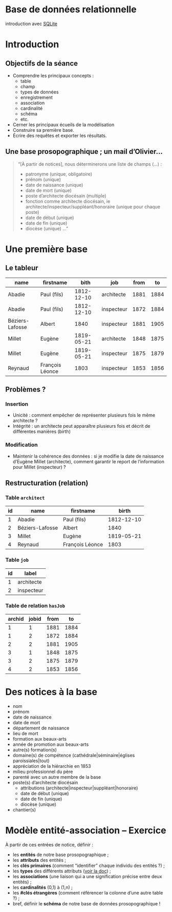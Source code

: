 Base de données relationnelle
===
introduction avec [SQLite](https://www.sqlite.org/index.html)

# Introduction
## Objectifs de la séance
* Comprendre les principaux concepts :
  * table
  * champ
  * types de données
  * enregistrement
  * association
  * cardinalité
  * schéma
  * etc.
* Cerner les principaux écueils de la modélisation
* Construire sa première base.
* Écrire des requêtes et exporter les résultats.

## Une base prosopographique ; un mail d’Olivier…
> “[À partir de notices], nous déterminerons une liste de champs (...) :
> * patronyme (unique, obligatoire)
> * prénom (unique)
> * date de naissance (unique)
> * date de mort (unique)
> * poste d’architecte diocésain (multiple)
> * fonction comme architecte diocésain, ie architecte/inspecteur/suppléant/honoraire (unique pour chaque poste)
> * date de début (unique)
> * date de fin (unique)
> * diocèse (unique)
> ...”

# Une première base

## Le tableur
|name|firstname|bith|job|from|to|
|----|---------|----|---|----|--|
|Abadie|Paul (fils)|1812-12-10|architecte|1881|1884|
|Abadie|Paul (fils)|1812-12-10|inspecteur|1872|1884|
|Béziers-Lafosse|Albert|1840|inspecteur|1881|1905|
|Millet|Eugène|1819-05-21|architecte|1848|1875|
|Millet|Eugène|1819-05-21|inspecteur|1875|1879|
|Reynaud|François Léonce|1803|inspecteur|1853|1856|

## Problèmes ?

### Insertion
* Unicité : comment empêcher de représenter plusieurs fois le même architecte ?
* Intégrité : un architecte peut apparaître plusieurs fois et décrit de différentes
manières (birth)

### Modification
* Maintenir la cohérence des données : si je modifie la date de naissance d’Eugène
Millet (architecte), comment garantir le report de l’information pour Millet (inspecteur) ?

## Restructuration (relation)

### Table `architect`
|id|name|firstname|birth|
|--|----|---------|-----|
|1|Abadie|Paul (fils)|1812-12-10|
|2|Béziers-Lafosse|Albert|1840|
|3|Millet|Eugène|1819-05-21|
|4|Reynaud|François Léonce|1803|

### Table `job`
|id|label|
|--|-----|
|1|architecte|
|2|inspecteur|

### Table de relation `hasJob`
|archid|jobid|from|to|
|------|-----|----|--|
|1|1|1881|1884|
|1|2|1872|1884|
|2|2|1881|1905|
|3|1|1848|1875|
|3|2|1875|1879|
|4|2|1853|1856|

# Des notices à la base
* nom
* prénom
* date de naissance
* date de mort
* département de naissance
* lieu de mort
* formation aux beaux-arts
* année de promotion aux beaux-arts
* autre(s) formation(s)
* domaine(s) de compétence (cathédrale|séminaire|églises paroissiales|tout)
* appréciation de la hiérarchie en 1853
* milieu professionnel du père
* parenté avec un autre membre de la base
* poste(s) d’architecte diocésain
  * attributions (architecte|inspecteur|suppléant|honoraire)
  * date de début (unique)
  * date de fin (unique)
  * diocèse (unique)
* chantier(s)

# Modèle entité-association – Exercice
À partir de ces entrées de notice, définir :
* les **entités** de notre base prosopographique ;
* les **attributs** des entités ;
* les **clés primaires** (comment “identifier” chaque individu des entités ?) ;
* les **types** des différents attributs ([voir la doc](http://www.sqlite.org/datatype3.html#section_2_2)) ;
* les **associations** (une liaison qui a une signification précise entre deux entités) ;
* les **cardinalités** (0,1) à (1,n) ;
* les **#clés étrangères** (comment référencer la colonne d’une autre table ?) ;
* bref, définir le **schéma** de notre base de données prosopographique !

